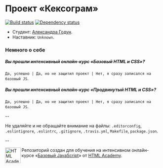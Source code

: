 # Проект «Кексограм»

[![Build status][travis-image]][travis-url]
[![Dependency status][dependency-image]][dependency-url]

* Студент: [Александра Годун](https://htmlacademy.ru/profile/id30917).
* Наставник: `Unknown`.

### Немного о себе

##### Вы прошли интенсивный онлайн-курс «Базовый HTML и CSS»?
`Да, успешно | Да, но не защитил проект | Нет, я сразу записался на базовый JS`.

##### Вы прошли интенсивный онлайн-курс «Продвинутый HTML и CSS»?
`Да, успешно | Да, но не защитил проект | Нет, я сразу записался на базовый JS`.

--

Не удаляйте и не обращайте внимание на файлы: `.editorconfig`, `.eslintignore`, `.eslintrc`, `.gitignore`, `.travis.yml`, `Makefile`, `package.json`.

--

<a href="https://htmlacademy.ru/js_intensive"><img align="left" width="50" height="50" title="HTML Academy" src="https://htmlacademy.ru/static/img/logo-github-javascript.svg"></a>

Репозиторий создан для обучения на интенсивном онлайн-курсе «[Базовый JavaScript](https://htmlacademy.ru/js_intensive)» от [HTML Academy](https://htmlacademy.ru).

[travis-image]: https://travis-ci.org/js-htmlacademy/30917-keksogram.svg?branch=master
[travis-url]: https://travis-ci.org/js-htmlacademy/30917-keksogram
[dependency-image]: https://david-dm.org/js-htmlacademy/30917-keksogram.svg?style=flat-square
[dependency-url]: https://david-dm.org/js-htmlacademy/30917-keksogram
